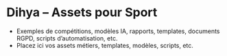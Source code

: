 # Dihya – Assets pour Sport

- Exemples de compétitions, modèles IA, rapports, templates, documents RGPD, scripts d’automatisation, etc.
- Placez ici vos assets métiers, templates, modèles, scripts, etc.
